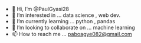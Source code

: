 - 👋 Hi, I’m @PaulGyasi28
- 👀 I’m interested in ... data science , web dev.
- 🌱 I’m currently learning ... python , pandas
- 💞️ I’m looking to collaborate on ... machine learning 
- 📫 How to reach me ... paboagye082@gmail.com

<!---
PaulGyasi28/PaulGyasi28 is a ✨ special ✨ repository because its `README.md` (this file) appears on your GitHub profile.
You can click the Preview link to take a look at your changes.
--->
